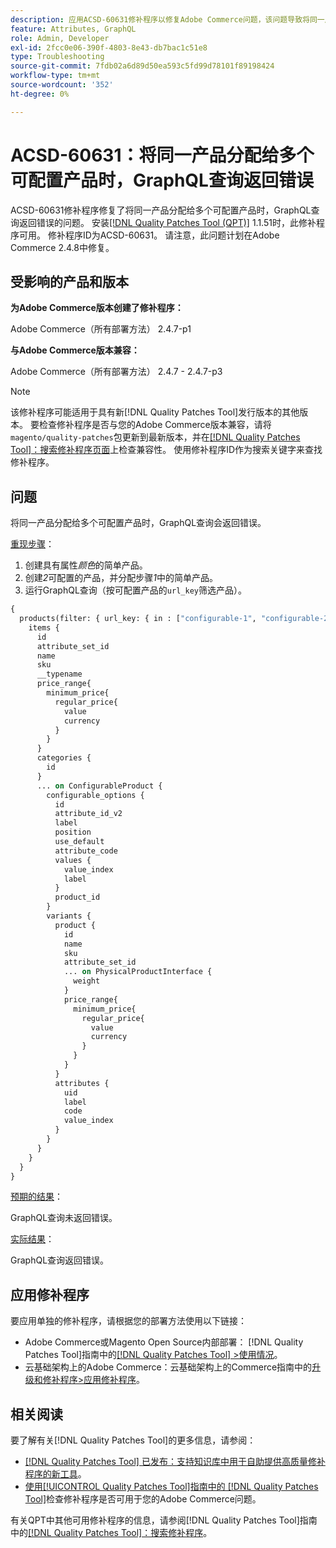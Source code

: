 ```yaml
---
description: 应用ACSD-60631修补程序以修复Adobe Commerce问题，该问题导致将同一产品分配给多个可配置产品时，GraphQL查询返回错误。
feature: Attributes, GraphQL
role: Admin, Developer
exl-id: 2fcc0e06-390f-4803-8e43-db7bac1c51e8
type: Troubleshooting
source-git-commit: 7fdb02a6d89d50ea593c5fd99d78101f89198424
workflow-type: tm+mt
source-wordcount: '352'
ht-degree: 0%

---
```


# ACSD-60631：将同一产品分配给多个可配置产品时，GraphQL查询返回错误

ACSD-60631修补程序修复了将同一产品分配给多个可配置产品时，GraphQL查询返回错误的问题。 安装[[!DNL Quality Patches Tool (QPT)]](https://experienceleague.adobe.com/en/docs/commerce-operations/tools/quality-patches-tool/quality-patches-tool-to-self-serve-quality-patches) 1.1.51时，此修补程序可用。 修补程序ID为ACSD-60631。 请注意，此问题计划在Adobe Commerce 2.4.8中修复。

## 受影响的产品和版本

**为Adobe Commerce版本创建了修补程序：**

Adobe Commerce（所有部署方法） 2.4.7-p1

**与Adobe Commerce版本兼容：**

Adobe Commerce（所有部署方法） 2.4.7 - 2.4.7-p3

>[!NOTE]
>
>该修补程序可能适用于具有新[!DNL Quality Patches Tool]发行版本的其他版本。 要检查修补程序是否与您的Adobe Commerce版本兼容，请将`magento/quality-patches`包更新到最新版本，并在[[!DNL Quality Patches Tool]：搜索修补程序页面](https://experienceleague.adobe.com/tools/commerce-quality-patches/index.html)上检查兼容性。 使用修补程序ID作为搜索关键字来查找修补程序。

## 问题

将同一产品分配给多个可配置产品时，GraphQL查询会返回错误。

<u>重现步骤</u>：

1. 创建具有属性&#x200B;*颜色*&#x200B;的简单产品。
1. 创建&#x200B;*2*&#x200B;可配置的产品，并分配步骤&#x200B;*1*&#x200B;中的简单产品。
1. 运行GraphQL查询（按可配置产品的`url_key`筛选产品）。

```GraphQL
{
  products(filter: { url_key: { in : ["configurable-1", "configurable-2"] } }) {
    items {
      id
      attribute_set_id
      name
      sku
      __typename
      price_range{
        minimum_price{
          regular_price{
            value
            currency
          }
        }
      }
      categories {
        id
      }
      ... on ConfigurableProduct {
        configurable_options {
          id
          attribute_id_v2
          label
          position
          use_default
          attribute_code
          values {
            value_index
            label
          }
          product_id
        }
        variants {
          product {
            id
            name
            sku
            attribute_set_id
            ... on PhysicalProductInterface {
              weight
            }
            price_range{
              minimum_price{
                regular_price{
                  value
                  currency
                }
              }
            }
          }
          attributes {
            uid
            label
            code
            value_index
          }
        }
      }
    }
  }
}
```

<u>预期的结果</u>：

GraphQL查询未返回错误。

<u>实际结果</u>：

GraphQL查询返回错误。

## 应用修补程序

要应用单独的修补程序，请根据您的部署方法使用以下链接：

* Adobe Commerce或Magento Open Source内部部署： [!DNL Quality Patches Tool]指南中的[[!DNL Quality Patches Tool] >使用情况](/help/tools/quality-patches-tool/usage.md)。
* 云基础架构上的Adobe Commerce：云基础架构上的Commerce指南中的[升级和修补程序>应用修补程序](https://experienceleague.adobe.com/docs/commerce-cloud-service/user-guide/develop/upgrade/apply-patches.html)。

## 相关阅读

要了解有关[!DNL Quality Patches Tool]的更多信息，请参阅：

* [[!DNL Quality Patches Tool] 已发布：支持知识库中用于自助提供高质量修补程序的新工具](https://experienceleague.adobe.com/en/docs/commerce-operations/tools/quality-patches-tool/quality-patches-tool-to-self-serve-quality-patches)。
* [使用[!UICONTROL Quality Patches Tool]指南中的 [!DNL Quality Patches Tool]](/help/tools/quality-patches-tool/patches-available-in-qpt/check-patch-for-magento-issue-with-magento-quality-patches.md)检查修补程序是否可用于您的Adobe Commerce问题。


有关QPT中其他可用修补程序的信息，请参阅[!DNL Quality Patches Tool]指南中的[[!DNL Quality Patches Tool]：搜索修补程序](https://experienceleague.adobe.com/tools/commerce-quality-patches/index.html)。
